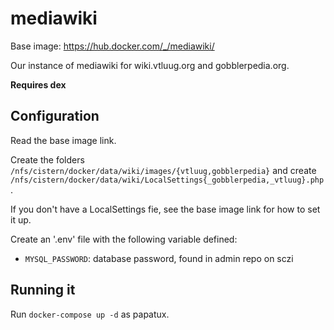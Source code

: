 # mediawiki

Base image: https://hub.docker.com/_/mediawiki/

Our instance of mediawiki for wiki.vtluug.org and gobblerpedia.org.

**Requires dex**



## Configuration

Read the base image link.

Create the folders `/nfs/cistern/docker/data/wiki/images/{vtluug,gobblerpedia}` and create `/nfs/cistern/docker/data/wiki/LocalSettings{_gobblerpedia,_vtluug}.php`.

If you don't have a LocalSettings fie, see the base image link for how to set it up.

Create an '.env' file with the following variable defined:
* `MYSQL_PASSWORD`: database password, found in admin repo on sczi


## Running it

Run `docker-compose up -d` as papatux.
